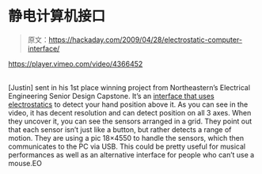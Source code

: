 # 静电计算机接口

> 原文：<https://hackaday.com/2009/04/28/electrostatic-computer-interface/>

<https://player.vimeo.com/video/4366452>

</div><br/> [Justin] sent in his 1st place winning project from Northeastern’s Electrical Engineering Senior Design Capstone. It’s an <a href="http://vimeo.com/4366452?pg=transcoded_embed&amp;amp;sec=4366452" target="_blank">interface that uses electrostatics</a> to detect your hand position above it. As you can see in the video, it has decent resolution and can detect position on all 3 axes. When they uncover it, you can see the sensors arranged in a grid. They point out that each sensor isn’t just like a button, but rather detects a range of motion. They are using a pic 18×4550 to handle the sensors, which then communicates to the PC via USB. This could be pretty useful for musical performances as well as an alternative interface for people who can’t use a mouse.EO </body> </html>